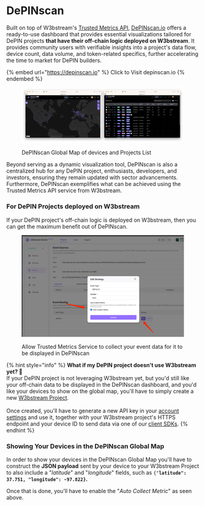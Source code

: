 # DePINscan

Built on top of W3bstream's [Trusted Metrics API](http://127.0.0.1:5000/o/-MQ9LhchTp7\_QJr-AYG0/s/f2s3zCHPO4kfjqwDZ9Gw/), [DePINscan.io](https://depinscan.io/) offers a ready-to-use dashboard that provides essential visualizations tailored for DePIN projects **that have their off-chain logic deployed on W3bstream**. It provides community users with verifiable insights into a project's data flow, device count, data volume, and token-related specifics, further accelerating the time to market for DePIN builders.

{% embed url="https://depinscan.io" %}
Click to Visit depinscan.io
{% endembed %}

<figure><img src="../../.gitbook/assets/image (2).png" alt=""><figcaption><p>DePINscan Global Map of devices and Projects List</p></figcaption></figure>

Beyond serving as a dynamic visualization tool, DePINscan is also a centralized hub for any DePIN project, enthusiasts, developers, and investors, ensuring they remain updated with sector advancements. Furthermore, DePINscan exemplifies what can be achieved using the Trusted Metrics API service from W3bstream.

### For DePIN Projects deployed on W3bstream

If your DePIN project's off-chain logic is deployed on W3bstream, then you can get the maximum benefit out of DePINscan.

<figure><img src="../../.gitbook/assets/trusted-metrics-auto.png" alt=""><figcaption><p>Allow Trusted Metrics Service to collect your event data for it to be displayed in DePINscan</p></figcaption></figure>

{% hint style="info" %}
**What if my DePIN project doesn't use W3bstream yet? 🤔**\
If your DePIN project is not leveraging W3bstream yet, but you'd still like your off-chain data to be displayed in the DePINscan dashboard, and you'd like your devices to show on the global map, you'll have to simply create a new [W3bstream Project](../../applets-development/creating-the-project.md). \
\
Once created, you'll have to generate a new API key in your [account settings](https://devnet.w3bstream.com/setting) and use it, together with your W3bstream project's HTTPS endpoint and your device ID to send data via one of our [client SDKs](../../client-sdks/pc-client-sdks/).&#x20;
{% endhint %}

### Showing Your Devices in the DePINscan Global Map

In order to show your devices in the DePINscan Global Map you'll have to construct the **JSON payload** sent by your device to your W3bstream Project to also include a "_latitude_" and "_longitude_" fields, such as `{"`**`latitude": 37.751, "longitude": -97.822}`.**

Once that is done, you'll have to enable the "_Auto Collect Metric_" as seen above.&#x20;
